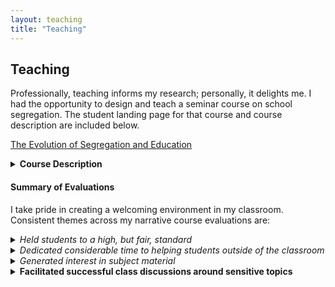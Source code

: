 ```yaml
---
layout: teaching
title: "Teaching"
---
```


## Teaching

Professionally, teaching informs my research; personally, it delights me. I had the opportunity to design and teach a seminar course on school segregation. The student landing page for that course and course description are included below.

[The Evolution of Segregation and Education](https://daniellecgw.github.io/teaching/segregation-ed)

<details>
<summary><strong>Course Description</strong></summary>
In 1954, the Supreme Court ordered schools to integrate “with all deliberate speed.”  70 years later, in 2021, an alarming third of K-12 students were attending effectively segregated schools (defined as schools where 75\% or more of students are racially or ethnically homogenous) (GAO, 2022).  How did the U.S. get here? What went wrong? Did anything go right? 

Understanding school segregation today requires not only an understanding of the Civil Rights movement, but also an appreciation of the history of public education in the United States. The class will proceed chronologically, beginning with de jure segregation and ending with a review of across and within-school segregation today. Throughout, we will repeatedly visit themes inextricable from school segregation: legal institutions, residential segregation, and school finance.  The goals of this class are two fold: to help students gain an understanding of the framework within which school segregation persists today and to give students the confidence to write compelling economic research papers on the origins and consequences of such segregation. Students will receive feedback on the research process at each step of the way. We will also build the researcher's toolkit by reviewing some common empirical strategies used in this literature.
</details>

#### Summary of Evaluations
I take pride in creating a welcoming environment in my classroom. Consistent themes across my narrative course evaluations are:

<details>
<summary><i>Held students to a high, but fair, standard</i></summary>


&nbsp;&nbsp;• “She held us to high standards and graded fairly, but offered generous support and flexibility in her office hours to help each student with their empirical research skills. Personally, I had a tough semester with academic and personal challenges which would sometimes affect my performance or attendance in our seminar–– Danielle was so accommodating and supportive while still expecting (and encouraging) a high work ethic from me.”

&nbsp;&nbsp;• “This is a rigorous course but I think it is well–resourced.”

&nbsp;&nbsp;• “I think the breadth of material covered in the course was impressive. Not only did I feel like I learned a ton about the history of school segregation, but I also found class to be very engaging. I think one of the strengths of this course was the selection of readings we were assigned.”

</details>

<details>
<summary><i>Dedicated considerable time to helping students outside of the classroom</i></summary>

&nbsp;&nbsp;• “This has been one of the most rewarding classes I've taken so far. Danielle is a phenomenal TF and dedicates a lot of her time to helping each of us in OH! I definitely have learned how to be a more critical thinker!”

&nbsp;&nbsp;• “Teacher was very helpful and support and made time to help.”
</details>

<details>
<summary><i>Generated interest in subject material</i></summary>

&nbsp;&nbsp;• “I think this is one of the most interesting classes I have taken. Very glad to have chosen this section!”

&nbsp;&nbsp;• “I think this class was truly amazing. I learned a ton about the history of school integration, but also learned how various concepts have been proven empirically. I think this class gave me a new appreciation for research, but also the tools you can use in economics to understand history.”
</details>

<details>
<summary><strong>Facilitated successful class discussions around sensitive topics</strong></summary>

&nbsp;&nbsp;• “I wrote and presented my paper about a controversial topic, got great discussion and feedback from the class!”

&nbsp;&nbsp;• “Open–mindedness is finite in the economics department, but the seminar format goes a long way towards combating that.”

&nbsp;&nbsp;• “Great discussions.”
</details>



